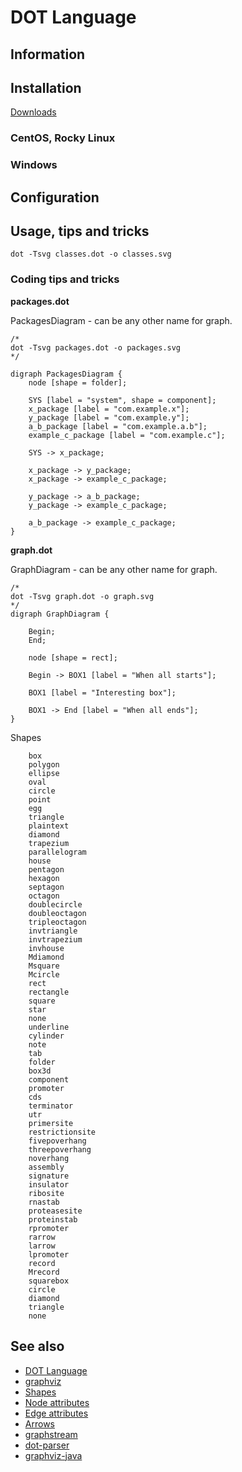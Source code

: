 # DOT Language

## Information

## Installation

[Downloads](https://graphviz.org/download/)

### CentOS, Rocky Linux

### Windows

## Configuration

## Usage, tips and tricks

```shell
dot -Tsvg classes.dot -o classes.svg
```

### Coding tips and tricks

**packages.dot**

PackagesDiagram - can be any other name for graph.

```
/*
dot -Tsvg packages.dot -o packages.svg
*/

digraph PackagesDiagram {
    node [shape = folder];

    SYS [label = "system", shape = component];
    x_package [label = "com.example.x"];
    y_package [label = "com.example.y"];
    a_b_package [label = "com.example.a.b"];
    example_c_package [label = "com.example.c"];

    SYS -> x_package;

    x_package -> y_package;
    x_package -> example_c_package;

    y_package -> a_b_package;
    y_package -> example_c_package;

    a_b_package -> example_c_package;
}
```

**graph.dot**

GraphDiagram - can be any other name for graph.

```
/*
dot -Tsvg graph.dot -o graph.svg
*/
digraph GraphDiagram {

    Begin;
    End;

    node [shape = rect];

    Begin -> BOX1 [label = "When all starts"];

    BOX1 [label = "Interesting box"];

    BOX1 -> End [label = "When all ends"];
}
```

Shapes

```
    box
    polygon
    ellipse
    oval
    circle
    point
    egg
    triangle
    plaintext
    diamond
    trapezium
    parallelogram
    house
    pentagon
    hexagon
    septagon
    octagon
    doublecircle
    doubleoctagon
    tripleoctagon
    invtriangle
    invtrapezium
    invhouse
    Mdiamond
    Msquare
    Mcircle
    rect
    rectangle
    square
    star
    none
    underline
    cylinder
    note
    tab
    folder
    box3d
    component
    promoter
    cds
    terminator
    utr
    primersite
    restrictionsite
    fivepoverhang
    threepoverhang
    noverhang
    assembly
    signature
    insulator
    ribosite
    rnastab
    proteasesite
    proteinstab
    rpromoter
    rarrow
    larrow
    lpromoter
    record
    Mrecord
    squarebox
    circle
    diamond
    triangle
    none
```

## See also

* [DOT Language](https://graphviz.org/doc/info/lang.html)
* [graphviz](https://graphviz.org/)
* [Shapes](https://graphviz.org/doc/info/shapes.html)
* [Node attributes](https://graphviz.org/docs/nodes/)
* [Edge attributes](https://graphviz.org/docs/edges/)
* [Arrows](https://graphviz.org/doc/info/arrows.html)
* [graphstream](https://graphstream-project.org/)
* [dot-parser](https://github.com/Calpano/dot-parser)
* [graphviz-java](https://github.com/nidi3/graphviz-java)
